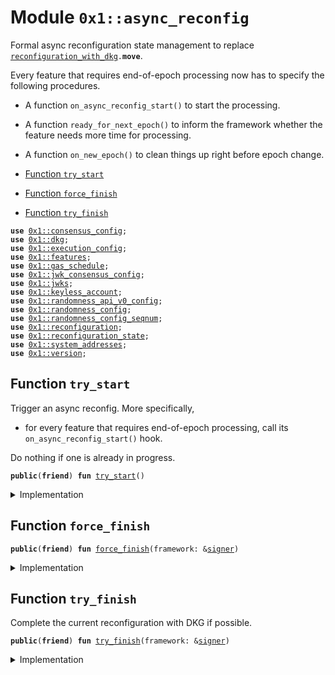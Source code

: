 
<a id="0x1_async_reconfig"></a>

# Module `0x1::async_reconfig`

Formal async reconfiguration state management to replace <code><a href="reconfiguration_with_dkg.md#0x1_reconfiguration_with_dkg">reconfiguration_with_dkg</a>.<b>move</b></code>.

Every feature that requires end-of-epoch processing now has to specify the following procedures.
- A function <code>on_async_reconfig_start()</code> to start the processing.
- A function <code>ready_for_next_epoch()</code> to inform the framework whether the feature needs more time for processing.
- A function  <code>on_new_epoch()</code> to clean things up right before epoch change.


-  [Function `try_start`](#0x1_async_reconfig_try_start)
-  [Function `force_finish`](#0x1_async_reconfig_force_finish)
-  [Function `try_finish`](#0x1_async_reconfig_try_finish)


<pre><code><b>use</b> <a href="consensus_config.md#0x1_consensus_config">0x1::consensus_config</a>;
<b>use</b> <a href="dkg.md#0x1_dkg">0x1::dkg</a>;
<b>use</b> <a href="execution_config.md#0x1_execution_config">0x1::execution_config</a>;
<b>use</b> <a href="../../aptos-stdlib/../move-stdlib/doc/features.md#0x1_features">0x1::features</a>;
<b>use</b> <a href="gas_schedule.md#0x1_gas_schedule">0x1::gas_schedule</a>;
<b>use</b> <a href="jwk_consensus_config.md#0x1_jwk_consensus_config">0x1::jwk_consensus_config</a>;
<b>use</b> <a href="jwks.md#0x1_jwks">0x1::jwks</a>;
<b>use</b> <a href="keyless_account.md#0x1_keyless_account">0x1::keyless_account</a>;
<b>use</b> <a href="randomness_api_v0_config.md#0x1_randomness_api_v0_config">0x1::randomness_api_v0_config</a>;
<b>use</b> <a href="randomness_config.md#0x1_randomness_config">0x1::randomness_config</a>;
<b>use</b> <a href="randomness_config_seqnum.md#0x1_randomness_config_seqnum">0x1::randomness_config_seqnum</a>;
<b>use</b> <a href="reconfiguration.md#0x1_reconfiguration">0x1::reconfiguration</a>;
<b>use</b> <a href="reconfiguration_state.md#0x1_reconfiguration_state">0x1::reconfiguration_state</a>;
<b>use</b> <a href="system_addresses.md#0x1_system_addresses">0x1::system_addresses</a>;
<b>use</b> <a href="version.md#0x1_version">0x1::version</a>;
</code></pre>



<a id="0x1_async_reconfig_try_start"></a>

## Function `try_start`

Trigger an async reconfig. More specifically,
- for every feature that requires end-of-epoch processing, call its <code>on_async_reconfig_start()</code> hook.

Do nothing if one is already in progress.


<pre><code><b>public</b>(<b>friend</b>) <b>fun</b> <a href="async_reconfig.md#0x1_async_reconfig_try_start">try_start</a>()
</code></pre>



<details>
<summary>Implementation</summary>


<pre><code><b>public</b>(<b>friend</b>) <b>fun</b> <a href="async_reconfig.md#0x1_async_reconfig_try_start">try_start</a>() {
    <b>if</b> (!<a href="reconfiguration_state.md#0x1_reconfiguration_state_is_in_progress">reconfiguration_state::is_in_progress</a>()) {
        <a href="reconfiguration_state.md#0x1_reconfiguration_state_on_reconfig_start">reconfiguration_state::on_reconfig_start</a>();
        <a href="dkg.md#0x1_dkg_on_async_reconfig_start">dkg::on_async_reconfig_start</a>();
        // another_feature::on_async_reconfig_start();
    };
}
</code></pre>



</details>

<a id="0x1_async_reconfig_force_finish"></a>

## Function `force_finish`



<pre><code><b>public</b>(<b>friend</b>) <b>fun</b> <a href="async_reconfig.md#0x1_async_reconfig_force_finish">force_finish</a>(framework: &<a href="../../aptos-stdlib/../move-stdlib/doc/signer.md#0x1_signer">signer</a>)
</code></pre>



<details>
<summary>Implementation</summary>


<pre><code><b>public</b>(<b>friend</b>) <b>fun</b> <a href="async_reconfig.md#0x1_async_reconfig_force_finish">force_finish</a>(framework: &<a href="../../aptos-stdlib/../move-stdlib/doc/signer.md#0x1_signer">signer</a>) {
    <a href="system_addresses.md#0x1_system_addresses_assert_aptos_framework">system_addresses::assert_aptos_framework</a>(framework);
    <a href="dkg.md#0x1_dkg_on_new_epoch">dkg::on_new_epoch</a>(framework);
    // another_feature::on_new_epoch(framework);

    // Apply buffered config changes.
    <a href="consensus_config.md#0x1_consensus_config_on_new_epoch">consensus_config::on_new_epoch</a>(framework);
    <a href="execution_config.md#0x1_execution_config_on_new_epoch">execution_config::on_new_epoch</a>(framework);
    <a href="gas_schedule.md#0x1_gas_schedule_on_new_epoch">gas_schedule::on_new_epoch</a>(framework);
    std::version::on_new_epoch(framework);
    <a href="../../aptos-stdlib/../move-stdlib/doc/features.md#0x1_features_on_new_epoch">features::on_new_epoch</a>(framework);
    <a href="jwk_consensus_config.md#0x1_jwk_consensus_config_on_new_epoch">jwk_consensus_config::on_new_epoch</a>(framework);
    <a href="jwks.md#0x1_jwks_on_new_epoch">jwks::on_new_epoch</a>(framework);
    <a href="keyless_account.md#0x1_keyless_account_on_new_epoch">keyless_account::on_new_epoch</a>(framework);
    <a href="randomness_config_seqnum.md#0x1_randomness_config_seqnum_on_new_epoch">randomness_config_seqnum::on_new_epoch</a>(framework);
    <a href="randomness_config.md#0x1_randomness_config_on_new_epoch">randomness_config::on_new_epoch</a>(framework);
    <a href="randomness_api_v0_config.md#0x1_randomness_api_v0_config_on_new_epoch">randomness_api_v0_config::on_new_epoch</a>(framework);
    <a href="reconfiguration.md#0x1_reconfiguration_reconfigure">reconfiguration::reconfigure</a>();
}
</code></pre>



</details>

<a id="0x1_async_reconfig_try_finish"></a>

## Function `try_finish`

Complete the current reconfiguration with DKG if possible.


<pre><code><b>public</b>(<b>friend</b>) <b>fun</b> <a href="async_reconfig.md#0x1_async_reconfig_try_finish">try_finish</a>(framework: &<a href="../../aptos-stdlib/../move-stdlib/doc/signer.md#0x1_signer">signer</a>)
</code></pre>



<details>
<summary>Implementation</summary>


<pre><code><b>public</b>(<b>friend</b>) <b>fun</b> <a href="async_reconfig.md#0x1_async_reconfig_try_finish">try_finish</a>(framework: &<a href="../../aptos-stdlib/../move-stdlib/doc/signer.md#0x1_signer">signer</a>) {
    <a href="system_addresses.md#0x1_system_addresses_assert_aptos_framework">system_addresses::assert_aptos_framework</a>(framework);
    <b>let</b> ready_for_next_epoch = <b>true</b>;
    ready_for_next_epoch = ready_for_next_epoch && <a href="dkg.md#0x1_dkg_ready_for_next_epoch">dkg::ready_for_next_epoch</a>();
    // ready_for_next_epoch = ready_for_next_epoch && another_feature::ready_for_next_epoch();
    <b>if</b> (ready_for_next_epoch) {
        <a href="async_reconfig.md#0x1_async_reconfig_force_finish">force_finish</a>(framework);
    }
}
</code></pre>



</details>


[move-book]: https://aptos.dev/move/book/SUMMARY
